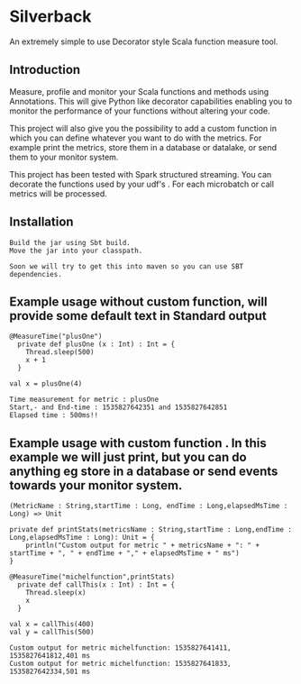 # Silverback

An extremely simple to use Decorator style Scala function measure tool. 

## Introduction 

Measure, profile and monitor your Scala functions and methods using Annotations.
This will give Python like decorator capabilities enabling you to monitor the performance of your functions without altering your code.

This project will also give you the possibility to add a custom function in which you can define whatever you want to do with the metrics. For example print the metrics, store them in a database or datalake, or send them to your monitor system.

This project has been tested with Spark structured streaming. You can decorate the functions used by your udf's . For each microbatch or call metrics will be processed.

## Installation
```
Build the jar using Sbt build.
Move the jar into your classpath. 
 
Soon we will try to get this into maven so you can use SBT dependencies.
```

## Example usage without custom function, will provide some default text in Standard output

```
@MeasureTime("plusOne")
  private def plusOne (x : Int) : Int = {
    Thread.sleep(500)
    x + 1
  }
  
val x = plusOne(4)

Time measurement for metric : plusOne
Start,- and End-time : 1535827642351 and 1535827642851
Elapsed time : 500ms!!
```

## Example usage with custom function . In this example we will just print, but you can do anything eg store in a database or send events towards your monitor system.
``` 
(MetricName : String,startTime : Long, endTime : Long,elapsedMsTime : Long) => Unit

private def printStats(metricsName : String,startTime : Long,endTime : Long,elapsedMsTime : Long): Unit = {
    println("Custom output for metric " + metricsName + ": " + startTime + ", " + endTime + "," + elapsedMsTime + " ms")
}

@MeasureTime("michelfunction",printStats)
  private def callThis(x : Int) : Int = {
    Thread.sleep(x)
    x
  }
 
val x = callThis(400)
val y = callThis(500)

Custom output for metric michelfunction: 1535827641411, 1535827641812,401 ms
Custom output for metric michelfunction: 1535827641833, 1535827642334,501 ms

```
